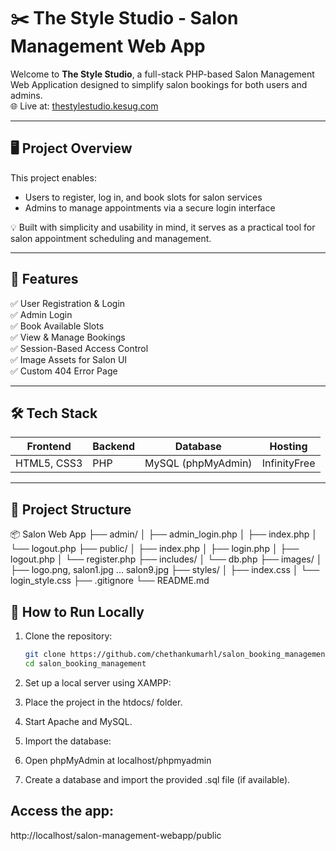 # ✂️ The Style Studio - Salon Management Web App

Welcome to **The Style Studio**, a full-stack PHP-based Salon Management Web Application designed to simplify salon bookings for both users and admins.  
🌐 Live at: [thestylestudio.kesug.com](http://thestylestudio.kesug.com)

---

## 🖥️ Project Overview

This project enables:
- Users to register, log in, and book slots for salon services
- Admins to manage appointments via a secure login interface

💡 Built with simplicity and usability in mind, it serves as a practical tool for salon appointment scheduling and management.

---

## 📌 Features

✅ User Registration & Login  
✅ Admin Login  
✅ Book Available Slots  
✅ View & Manage Bookings  
✅ Session-Based Access Control  
✅ Image Assets for Salon UI  
✅ Custom 404 Error Page

---

## 🛠️ Tech Stack

| Frontend | Backend | Database | Hosting |
|----------|---------|----------|---------|
| HTML5, CSS3 | PHP | MySQL (phpMyAdmin) | InfinityFree |

---

## 📁 Project Structure

📦 Salon Web App
├── admin/
│ ├── admin_login.php
│ ├── index.php
│ └── logout.php
├── public/
│ ├── index.php
│ ├── login.php
│ ├── logout.php
│ └── register.php
├── includes/
│ └── db.php
├── images/
│ ├── logo.png, salon1.jpg ... salon9.jpg
├── styles/
│ ├── index.css
│ └── login_style.css
├── .gitignore
└── README.md



## 🧪 How to Run Locally

1. Clone the repository:
   ```bash
   git clone https://github.com/chethankumarhl/salon_booking_management.git
   cd salon_booking_management

2. Set up a local server using XAMPP:

3. Place the project in the htdocs/ folder.

4. Start Apache and MySQL.

5. Import the database:

6. Open phpMyAdmin at localhost/phpmyadmin

7. Create a database and import the provided .sql file (if available).

## Access the app:

http://localhost/salon-management-webapp/public
